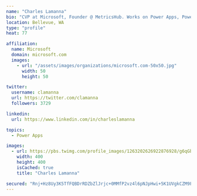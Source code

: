 ```yaml
---
name: "Charles Lamanna"
bio: "CVP at Microsoft, Founder @ MetricsHub. Works on Power Apps, Power Automate, Power Virtual Agent, Common Data Service and Dynamics 365."
location: Bellevue, WA
type: "profile"
heat: 77

affiliation:
  name: Microsoft
  domain: microsoft.com
  images:
    - url: "/assets/images/organizations/microsoft.com-50x50.jpg"
      width: 50
      height: 50

twitter:
  username: clamanna
  url: https://twitter.com/clamanna
  followers: 3729

linkedin:
  url: https://www.linkedin.com/in/charleslamanna

topics:
  - Power Apps

images:
  - url: https://pbs.twimg.com/profile_images/1263202626922876928/g6qGbHZ-_400x400.jpg
    width: 400
    height: 400
    isCached: true
    title: "Charles Lamanna"

secured: "Rnj+Hz8Uy3K5TfFQBDrRDZbZlJrjc+0MMfP2vz4l6pNJpHwi+5K1UVgkCZM9FMCH8J6pptAgovHBEOzGNSINwbWdC48SGXYukp2OhckJn5kHMDCawK40MAoV3bkYMgszQCGGVMZ8ru/aCxpSptew/tmrZvbtxcB3HiocKuCzmF47cdzYoH1EaXY5ZDKPGWvGIjMLKfo3Wt4yupTjFxyUpvSm1XQG92WFlmovFfeU0/2f/72BYzyY6AyxBG8DRu+cPJ8nYSJ7klBwymJ9rJNnp3ZEySniC/r6JIqyaHDURA7G74cJgy+esvGFMCb9vntSfP1HGP/Nr+PXXqMepcSA7oXJQ5b12wT2KUnP1PNxlTSUp6mhggaVeqNR2ZluSgOEjlUHPpjBWou0nuQNeY5PzwGTpjNWIYhZPTdcU8ZyCZI=;UO721E46tMOk8jmoADEP9g=="
---
```


